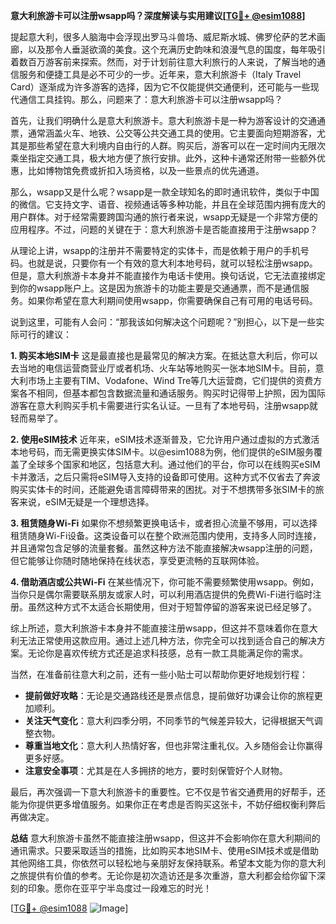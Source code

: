 **意大利旅游卡可以注册wsapp吗？深度解读与实用建议[[TG💪+ @esim1088](https://t.me/s/esim1088)]**

提起意大利，很多人脑海中会浮现出罗马斗兽场、威尼斯水城、佛罗伦萨的艺术画廊，以及那令人垂涎欲滴的美食。这个充满历史韵味和浪漫气息的国度，每年吸引着数百万游客前来探索。然而，对于计划前往意大利旅行的人来说，了解当地的通信服务和便捷工具是必不可少的一步。近年来，意大利旅游卡（Italy Travel Card）逐渐成为许多游客的选择，因为它不仅能提供交通便利，还可能与一些现代通信工具挂钩。那么，问题来了：意大利旅游卡可以注册wsapp吗？

首先，让我们明确什么是意大利旅游卡。意大利旅游卡是一种为游客设计的交通通票，通常涵盖火车、地铁、公交等公共交通工具的使用。它主要面向短期游客，尤其是那些希望在意大利境内自由行的人群。购买后，游客可以在一定时间内无限次乘坐指定交通工具，极大地方便了旅行安排。此外，这种卡通常还附带一些额外优惠，比如博物馆免费或折扣入场资格，以及一些景点的优先通道。

那么，wsapp又是什么呢？wsapp是一款全球知名的即时通讯软件，类似于中国的微信。它支持文字、语音、视频通话等多种功能，并且在全球范围内拥有庞大的用户群体。对于经常需要跨国沟通的旅行者来说，wsapp无疑是一个非常方便的应用程序。不过，问题的关键在于：意大利旅游卡是否能直接用于注册wsapp？

从理论上讲，wsapp的注册并不需要特定的实体卡，而是依赖于用户的手机号码。也就是说，只要你有一个有效的意大利本地号码，就可以轻松注册wsapp。但是，意大利旅游卡本身并不能直接作为电话卡使用。换句话说，它无法直接绑定到你的wsapp账户上。这是因为旅游卡的功能主要是交通通票，而不是通信服务。如果你希望在意大利期间使用wsapp，你需要确保自己有可用的电话号码。

说到这里，可能有人会问：“那我该如何解决这个问题呢？”别担心，以下是一些实际可行的建议：

**1. 购买本地SIM卡**
这是最直接也是最常见的解决方案。在抵达意大利后，你可以去当地的电信运营商营业厅或者机场、火车站等地购买一张本地SIM卡。目前，意大利市场上主要有TIM、Vodafone、Wind Tre等几大运营商，它们提供的资费方案各不相同，但基本都包含数据流量和通话服务。购买时记得带上护照，因为国际游客在意大利购买手机卡需要进行实名认证。一旦有了本地号码，注册wsapp就轻而易举了。

**2. 使用eSIM技术**
近年来，eSIM技术逐渐普及，它允许用户通过虚拟的方式激活本地号码，而无需更换实体SIM卡。以@esim1088为例，他们提供的eSIM服务覆盖了全球多个国家和地区，包括意大利。通过他们的平台，你可以在线购买eSIM卡并激活，之后只需将eSIM导入支持的设备即可使用。这种方式不仅省去了奔波购买实体卡的时间，还能避免语言障碍带来的困扰。对于不想携带多张SIM卡的旅客来说，eSIM无疑是一个理想选择。

**3. 租赁随身Wi-Fi**
如果你不想频繁更换电话卡，或者担心流量不够用，可以选择租赁随身Wi-Fi设备。这类设备可以在整个欧洲范围内使用，支持多人同时连接，并且通常包含足够的流量套餐。虽然这种方法不能直接解决wsapp注册的问题，但它能够让你随时随地保持在线状态，享受更流畅的互联网体验。

**4. 借助酒店或公共Wi-Fi**
在某些情况下，你可能不需要频繁使用wsapp。例如，当你只是偶尔需要联系朋友或家人时，可以利用酒店提供的免费Wi-Fi进行临时注册。虽然这种方式不太适合长期使用，但对于短暂停留的游客来说已经足够了。

综上所述，意大利旅游卡本身并不能直接注册wsapp，但这并不意味着你在意大利无法正常使用这款应用。通过上述几种方法，你完全可以找到适合自己的解决方案。无论你是喜欢传统方式还是追求科技感，总有一款工具能满足你的需求。

当然，在准备前往意大利之前，还有一些小贴士可以帮助你更好地规划行程：

- **提前做好攻略**：无论是交通路线还是景点信息，提前做好功课会让你的旅程更加顺利。
- **关注天气变化**：意大利四季分明，不同季节的气候差异较大，记得根据天气调整衣物。
- **尊重当地文化**：意大利人热情好客，但也非常注重礼仪。入乡随俗会让你赢得更多好感。
- **注意安全事项**：尤其是在人多拥挤的地方，要时刻保管好个人财物。

最后，再次强调一下意大利旅游卡的重要性。它不仅是节省交通费用的好帮手，还能为你提供更多增值服务。如果你正在考虑是否购买这张卡，不妨仔细权衡利弊后再做决定。

**总结**
意大利旅游卡虽然不能直接注册wsapp，但这并不会影响你在意大利期间的通讯需求。只要采取适当的措施，比如购买本地SIM卡、使用eSIM技术或是借助其他网络工具，你依然可以轻松地与亲朋好友保持联系。希望本文能为你的意大利之旅提供有价值的参考。无论你是初次造访还是多次重游，意大利都会给你留下深刻的印象。愿你在亚平宁半岛度过一段难忘的时光！

[[TG💪+ @esim1088](https://t.me/s/esim1088) ![Image](https://i.postimg.cc/4NQfJmqS/Snipaste-2025-05-13-00-14-12.png)]